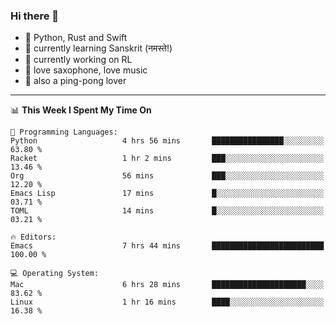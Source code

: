 ### Hi there 👋

- 📙 Python, Rust and Swift
- 🌱 currently learning Sanskrit (नमस्ते!)
- 🔭 currently working on RL
- 🎷 love saxophone, love music
- 🏓 also a ping-pong lover

<!--
**ZiqinGong/ZiqinGong** is a ✨ _special_ ✨ repository because its `README.md` (this file) appears on your GitHub profile.

Here are some ideas to get you started:

- 🔭 I’m currently working on ...
- 🌱 I’m currently learning ...
- 👯 I’m looking to collaborate on ...
- 🤔 I’m looking for help with ...
- 💬 Ask me about ...
- 📫 gongzq0301@sjtu.edu.cn
- 😄 Pronouns: ...
- ⚡ Fun fact: ...
-->

---

<!--START_SECTION:waka-->
📊 **This Week I Spent My Time On** 

```text
💬 Programming Languages: 
Python                   4 hrs 56 mins       ████████████████░░░░░░░░░   63.80 % 
Racket                   1 hr 2 mins         ███░░░░░░░░░░░░░░░░░░░░░░   13.46 % 
Org                      56 mins             ███░░░░░░░░░░░░░░░░░░░░░░   12.20 % 
Emacs Lisp               17 mins             █░░░░░░░░░░░░░░░░░░░░░░░░   03.71 % 
TOML                     14 mins             █░░░░░░░░░░░░░░░░░░░░░░░░   03.21 % 

🔥 Editors: 
Emacs                    7 hrs 44 mins       █████████████████████████   100.00 % 

💻 Operating System: 
Mac                      6 hrs 28 mins       █████████████████████░░░░   83.62 % 
Linux                    1 hr 16 mins        ████░░░░░░░░░░░░░░░░░░░░░   16.38 % 
```


<!--END_SECTION:waka-->
